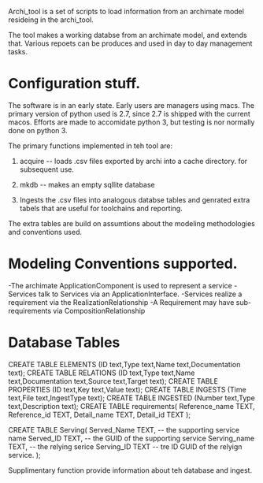 Archi_tool is a set of scripts to load information from
an archimate model resideing in the archi_tool.

The tool makes a working databse from an archimate model,
and extends that.   Various repoets can be
produces and used in day to day management tasks.

Configuration stuff.
===================

The software is in an early state. Early users
are managers using macs. The primary version
of python used is 2.7, since 2.7 is shipped
with the current macos. Efforts are made to
accomidate python 3, but testing is nor normally done
on python 3.

The primary functions implemented in teh tool are:

1) acquire -- loads .csv files exported by archi into a cache
directory. for subsequent use.

2) mkdb -- makes an empty sqllite database

3) Ingests the .csv files into analogous databse tables and genrated
extra tabels that are useful for toolchains and reporting.

The extra tables are build on assumtions about the  modeling
methodologies and conventions used.

Modeling Conventions supported.
===============================
-The archimate ApplicationComponent is used to represent a service
-Services talk to Services via an ApplicationInterface.
-Services realize a requirement via the RealizationRelationship
-A Requirement may have sub-requirements via CompositionRelationship

Database Tables
===============

  CREATE TABLE ELEMENTS (ID text,Type text,Name text,Documentation text);
  CREATE TABLE RELATIONS (ID text,Type text,Name text,Documentation text,Source text,Target text);
  CREATE TABLE PROPERTIES (ID text,Key text,Value text);
  CREATE TABLE INGESTS (Time text,File text,IngestType text);
  CREATE TABLE INGESTED (Number text,Type text,Description text);
  CREATE TABLE requirements(
    Reference_name TEXT,
    Reference_id TEXT,
    Detail_name TEXT,
    Detail_id TEXT
   );

  CREATE TABLE Serving(
    Served_Name TEXT,     -- the supporting service name
    Served_ID TEXT,       -- the GUID of the supporting service
    Serving_name TEXT,    -- the relying serice
    Serving_ID TEXT       -- tre ID GUID of the relyign service.
 );
                


Supplimentary function provide information about teh database and ingest.


